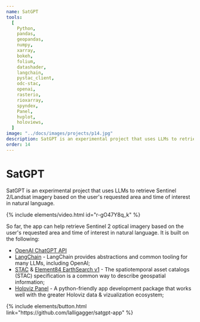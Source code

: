 ```yaml
---
name: SatGPT
tools:
  [
    Python,
    pandas,
    geopandas,
    numpy,
    xarray,
    bokeh,
    folium,
    datashader,
    langchain,
    pystac_client,
    odc-stac,
    openai,
    rasterio,
    rioxarray,
    spyndex,
    Panel,
    hvplot,
    holoviews,
  ]
image: "../docs/images/projects/p14.jpg"
description: SatGPT is an experimental project that uses LLMs to retrieve Sentinel 2/Landsat imagery based on the user's requested area and time of interest in natural language.
order: 14
---
```


# SatGPT

SatGPT is an experimental project that uses LLMs to retrieve Sentinel 2/Landsat imagery based on the user's requested area and time of interest in natural language.

{% include elements/video.html id="r-gO47Y8q_k" %}

So far, the app can help retrieve Sentinel 2 optical imagery based on the user's requested area and time of interest in natural language. It is built on the following:

- [OpenAI ChatGPT API](https://openai.com/blog/openai-api)
- [LangChain](https://python.langchain.com/en/latest/index.html) - LangChain provides abstractions and common tooling for many LLMs, including OpenAI;
- [STAC](https://stacspec.org/en) & [Element84 EarthSearch v1](https://www.element84.com/blog/introducing-earth-search-v1-new-datasets-now-available) - The spatiotemporal asset catalogs (STAC) specification is a common way to describe geospatial information;
- [Holoviz Panel](https://panel.holoviz.org/) - A python-friendly app development package that works well with the greater Holoviz data & vizualization ecosystem;

<p class="text-center">
{% include elements/button.html link="https://github.com/lalligagger/satgpt-app" %}
</p>
